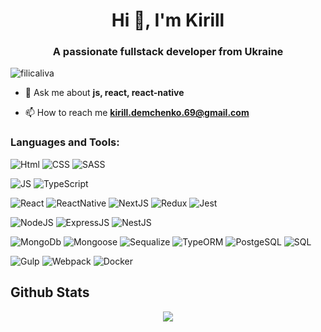<h1 align="center">Hi 👋, I'm Kirill</h1>
<h3 align="center">A passionate fullstack developer from Ukraine</h3>

<p align="left"> <img src="https://komarev.com/ghpvc/?username=filicaliva&label=Profile%20views&color=0e75b6&style=flat" alt="filicaliva" /> </p>

- 💬 Ask me about **js, react, react-native**

- 📫 How to reach me **kirill.demchenko.69@gmail.com**

<p align="left">
</p>

### Languages and Tools:
![Html](https://img.shields.io/badge/Html-003772?style=for-the-badge&logo=HTML5)
![CSS](https://img.shields.io/badge/CSS-003772?style=for-the-badge&logo=css3&logoColor=007bff)
![SASS](https://img.shields.io/badge/SASS/SCSS-003772?style=for-the-badge&logo=sass)

![JS](https://img.shields.io/badge/javascript-003772?style=for-the-badge&logo=javascript)
![TypeScript](https://img.shields.io/badge/TypeScript-003772?style=for-the-badge&logo=TypeScript)

![React](https://img.shields.io/badge/React-003772?style=for-the-badge&logo=React)
![ReactNative](https://img.shields.io/badge/ReactNative-003772?style=for-the-badge&logo=ReactNative)
![NextJS](https://img.shields.io/badge/NextJS-003772?style=for-the-badge&logo=NextJS)
![Redux](https://img.shields.io/badge/Redux-003772?style=for-the-badge&logo=Redux&logoColor=593D88)
![Jest](https://img.shields.io/badge/Jest-003772?style=for-the-badge&logo=Jest)

![NodeJS](https://img.shields.io/badge/NodeJS-003772?style=for-the-badge&logo=nodejs)
![ExpressJS](https://img.shields.io/badge/ExpressJS-003772?style=for-the-badge&logo=Express)
![NestJS](https://img.shields.io/badge/Nest-003772?style=for-the-badge&logo=NestJS)

![MongoDb](https://img.shields.io/badge/MongoDb-003772?style=for-the-badge&logo=MongoDb)
![Mongoose](https://img.shields.io/badge/Mongoose-003772?style=for-the-badge&logo=Mongoose)
![Sequalize](https://img.shields.io/badge/Sequalize-003772?style=for-the-badge&logo=Sequalize)
![TypeORM](https://img.shields.io/badge/TypeORM-003772?style=for-the-badge&logo=TypeORM)
![PostgeSQL](https://img.shields.io/badge/PostgeSQL-003772?style=for-the-badge&logo=PostgeSQL)
![SQL](https://img.shields.io/badge/SQL-003772?style=for-the-badge&logo=SQL)


![Gulp](https://img.shields.io/badge/Gulp-003772?style=for-the-badge&logo=Gulp)
![Webpack](https://img.shields.io/badge/Webpack-003772?style=for-the-badge&logo=Webpack)
![Docker](https://img.shields.io/badge/Docker-003772?style=for-the-badge&logo=Docker)


## Github Stats  
<div align="center"><img src="https://github-readme-stats.vercel.app/api?username=KirillGetman4460&show_icons=true&count_private=true&hide_border=true" align="center" /></div>  

<br/>  
